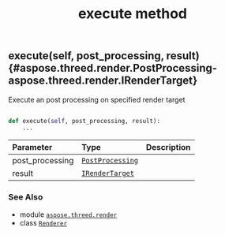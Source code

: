 ﻿---
title: execute method
second_title: Aspose.3D for Python via .NET API References
description: 
type: docs
weight: 40
url: /python-net/aspose.threed.render/renderer/execute/
is_root: false
---

## execute(self, post_processing, result) {#aspose.threed.render.PostProcessing-aspose.threed.render.IRenderTarget}

Execute an post processing on specified render target



```python

def execute(self, post_processing, result):
    ...
```


| Parameter | Type | Description |
| :- | :- | :- |
| post_processing | [`PostProcessing`](/3d/python-net/aspose.threed.render/postprocessing) |  |
| result | [`IRenderTarget`](/3d/python-net/aspose.threed.render/irendertarget) |  |



### See Also
* module [`aspose.threed.render`](../../)
* class [`Renderer`](/3d/python-net/aspose.threed.render/renderer)
